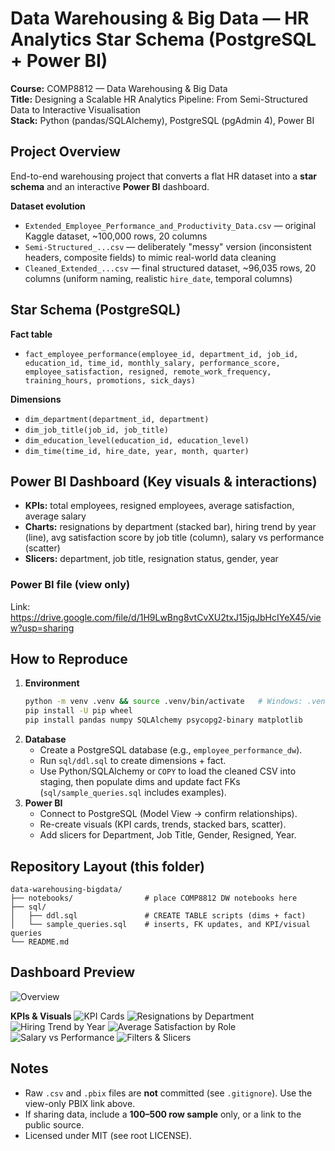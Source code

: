 # Data Warehousing & Big Data — HR Analytics Star Schema (PostgreSQL + Power BI)

**Course:** COMP8812 — Data Warehousing & Big Data  
**Title:** Designing a Scalable HR Analytics Pipeline: From Semi-Structured Data to Interactive Visualisation  
**Stack:** Python (pandas/SQLAlchemy), PostgreSQL (pgAdmin 4), Power BI

## Project Overview
End-to-end warehousing project that converts a flat HR dataset into a **star schema** and an interactive **Power BI** dashboard.

**Dataset evolution**
- `Extended_Employee_Performance_and_Productivity_Data.csv` — original Kaggle dataset, ~100,000 rows, 20 columns  
- `Semi-Structured_...csv` — deliberately "messy" version (inconsistent headers, composite fields) to mimic real-world data cleaning  
- `Cleaned_Extended_...csv` — final structured dataset, ~96,035 rows, 20 columns (uniform naming, realistic `hire_date`, temporal columns)

## Star Schema (PostgreSQL)
**Fact table**
- `fact_employee_performance(employee_id, department_id, job_id, education_id, time_id, monthly_salary, performance_score, employee_satisfaction, resigned, remote_work_frequency, training_hours, promotions, sick_days)`

**Dimensions**
- `dim_department(department_id, department)`  
- `dim_job_title(job_id, job_title)`  
- `dim_education_level(education_id, education_level)`  
- `dim_time(time_id, hire_date, year, month, quarter)`

## Power BI Dashboard (Key visuals & interactions)
- **KPIs:** total employees, resigned employees, average satisfaction, average salary  
- **Charts:** resignations by department (stacked bar), hiring trend by year (line), avg satisfaction score by job title (column), salary vs performance (scatter)  
- **Slicers:** department, job title, resignation status, gender, year

### Power BI file (view only)
Link: <https://drive.google.com/file/d/1H9LwBng8vtCvXU2txJ15jqJbHcIYeX45/view?usp=sharing>

## How to Reproduce
1. **Environment**
   ```bash
   python -m venv .venv && source .venv/bin/activate   # Windows: .venv\Scripts\activate
   pip install -U pip wheel
   pip install pandas numpy SQLAlchemy psycopg2-binary matplotlib
   ```
2. **Database**
   - Create a PostgreSQL database (e.g., `employee_performance_dw`).
   - Run `sql/ddl.sql` to create dimensions + fact.
   - Use Python/SQLAlchemy or `COPY` to load the cleaned CSV into staging, then populate dims and update fact FKs (`sql/sample_queries.sql` includes examples).
3. **Power BI**
   - Connect to PostgreSQL (Model View → confirm relationships).
   - Re-create visuals (KPI cards, trends, stacked bars, scatter).
   - Add slicers for Department, Job Title, Gender, Resigned, Year.

## Repository Layout (this folder)
```
data-warehousing-bigdata/
├── notebooks/                # place COMP8812 DW notebooks here
├── sql/
│   ├── ddl.sql               # CREATE TABLE scripts (dims + fact)
│   └── sample_queries.sql    # inserts, FK updates, and KPI/visual queries
└── README.md
```

## Dashboard Preview
![Overview](../docs/bi_overview.png)

**KPIs & Visuals**
![KPI Cards](../docs/kpi_cards.png)
![Resignations by Department](../docs/resignations_by_department.png)
![Hiring Trend by Year](../docs/hiring_trend_by_year.png)
![Average Satisfaction by Role](../docs/avg_satisfaction_by_role.png)
![Salary vs Performance](../docs/salary_vs_performance.png)
![Filters & Slicers](../docs/filters_slicers.png)

## Notes
- Raw `.csv` and `.pbix` files are **not** committed (see `.gitignore`). Use the view-only PBIX link above.
- If sharing data, include a **100–500 row sample** only, or a link to the public source.
- Licensed under MIT (see root LICENSE).
